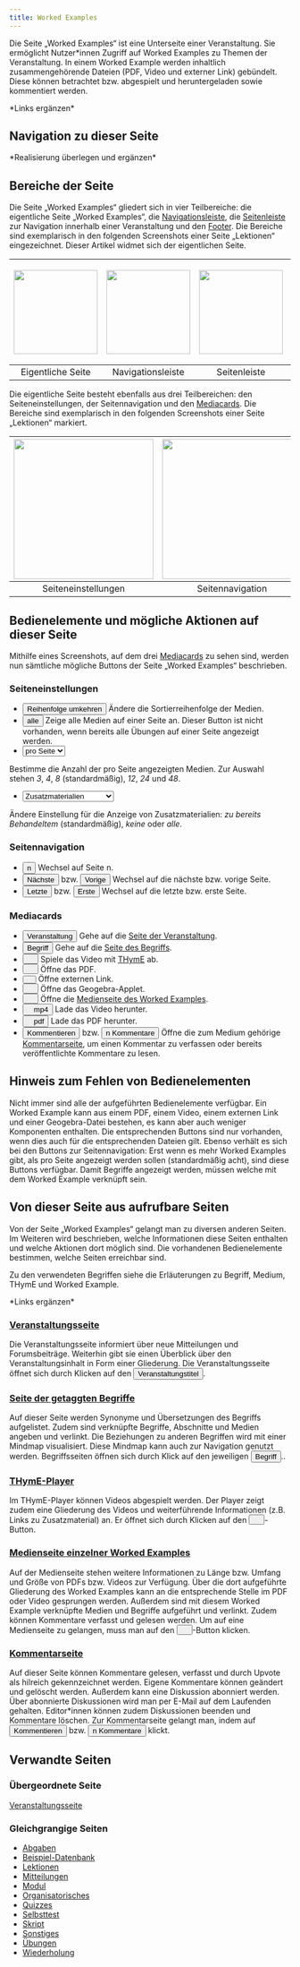 ```yaml
---
title: Worked Examples
---
```

Die Seite „Worked Examples“ ist eine Unterseite einer Veranstaltung. Sie ermöglicht Nutzer\*innen Zugriff auf Worked Examples zu Themen der Veranstaltung. In einem Worked Example werden inhaltlich zusammengehörende Dateien (PDF, Video und externer Link) gebündelt. Diese können betrachtet bzw. abgespielt und heruntergeladen sowie kommentiert werden.

\*Links ergänzen\*

## Navigation zu dieser Seite
\*Realisierung überlegen und ergänzen\*

## Bereiche der Seite
Die Seite „Worked Examples“ gliedert sich in vier Teilbereiche: die eigentliche Seite „Worked Examples“, die [Navigationsleiste](nav-bar.md), die [Seitenleiste](sidebar.md) zur Navigation innerhalb einer Veranstaltung und den [Footer](footer.md). Die Bereiche sind exemplarisch in den folgenden Screenshots einer Seite „Lektionen“ eingezeichnet. Dieser Artikel widmet sich der eigentlichen Seite.

|<img src="https://media.githubusercontent.com/media/MaMpf-HD/mampf/docs/docs/static/img/Lektionen_eigentliche_Seite.png" height="150"/>|<img src="https://media.githubusercontent.com/media/MaMpf-HD/mampf/docs/docs/static/img/Lektionen_navbar.png" height="150"/>|<img src="https://media.githubusercontent.com/media/MaMpf-HD/mampf/docs/docs/static/img/Lektionen_sidebar.png" height="150"/>|<img src="https://media.githubusercontent.com/media/MaMpf-HD/mampf/docs/docs/static/img/Footer.png" height="180"/>|
|:---: | :---: |:---: | :---:|
|Eigentliche Seite|Navigationsleiste|Seitenleiste|Footer|

Die eigentliche Seite besteht ebenfalls aus drei Teilbereichen: den Seiteneinstellungen, der Seitennavigation und den [Mediacards](mediacard.md). Die Bereiche sind exemplarisch in den folgenden Screenshots einer Seite „Lektionen“ markiert.

|<img src="https://media.githubusercontent.com/media/MaMpf-HD/mampf/docs/docs/static/img/Seiteneinstellungen.png" height="250"/> |<img src="https://media.githubusercontent.com/media/MaMpf-HD/mampf/docs/docs/static/img/Seitennavigation.png" height="250"/>  | <img src="https://media.githubusercontent.com/media/MaMpf-HD/mampf/docs/docs/static/img/Mediacards.png" height="250"/>|
|:---: | :---: | :---:|
|Seiteneinstellungen|Seitennavigation|Mediacards|

## Bedienelemente und mögliche Aktionen auf dieser Seite
Mithilfe eines Screenshots, auf dem drei [Mediacards](mediacard.md) zu sehen sind, werden nun sämtliche mögliche Buttons der Seite „Worked Examples“ beschrieben.

### Seiteneinstellungen
* <button name="button">Reihenfolge umkehren</button> Ändere die Sortierreihenfolge der Medien.
* <button name="button">alle</button> Zeige alle Medien auf einer Seite an. Dieser Button ist nicht vorhanden, wenn bereits alle Übungen auf einer Seite angezeigt werden.
* <label for="cars"></label><select name="cars" id="cars">
  <option value="" selected disabled hidden>pro Seite</option>
  <option value="volvo">3</option>
  <option value="saab">4</option>
  <option value="mercedes">8</option>
  <option value="audi">12</option>
  <option value="volvo1">24</option>
  <option value="saab2">48</option>
</select> Bestimme die Anzahl der pro Seite angezeigten Medien. Zur Auswahl stehen <i>3</i>, <i>4</i>, <i>8</i> (standardmäßig), <i>12</i>, <i>24</i> und <i>48</i>.
* <label for="cars"></label><select name="cars" id="cars">
  <option value="" selected disabled hidden>Zusatzmaterialien</option>
  <option value="volvo">zu bereits Behandeltem</option>
  <option value="saab">keine</option>
  <option value="mercedes">alle</option>
</select> Ändere Einstellung für die Anzeige von Zusatzmaterialien: <i>zu bereits Behandeltem</i> (standardmäßig), <i>keine</i> oder <i>alle</i>.

### Seitennavigation
* <button name="button">n</button> Wechsel auf Seite n.
* <button name="button">Nächste</button> bzw. <button name="button">Vorige</button> Wechsel auf die nächste bzw. vorige Seite.
* <button name="button">Letzte</button> bzw. <button name="button">Erste</button> Wechsel auf die letzte bzw. erste Seite.

### Mediacards
* <a href="/mampf/de/docs/event-series" target="_self"><button name="button">Veranstaltung</button></a> Gehe auf die <a href="/mampf/de/docs/event-series" target="_self">Seite der Veranstaltung</a>.
* <a href="/mampf/de/docs/tag" target="_self"><button name="button">Begriff</button></a> Gehe auf die <a href="/mampf/de/docs/tag" target="_self">Seite des Begriffs</a>.
* <button name="button"><a href="/mampf/de/docs/thyme" target="_self"><img src="https://media.githubusercontent.com/media/MaMpf-HD/mampf/docs/docs/static/img/play-arrow.png" width="12" height="12"/></a></button> Spiele das Video mit <a href="/mampf/de/docs/thyme" target="_self">THymE</a> ab.
* <button name="button"><img src="https://media.githubusercontent.com/media/MaMpf-HD/mampf/docs/docs/static/img/library-books.png" width="12" height="12"/></button> Öffne das PDF.
* <button name="button"><img src="https://media.githubusercontent.com/media/MaMpf-HD/mampf/docs/docs/static/img/link.png" height="8"/></button> Öffne externen Link.
* <button name="button"><img src="https://media.githubusercontent.com/media/MaMpf-HD/mampf/docs/docs/static/img/leak-add.png" width="12" height="12"/></button> Öffne das Geogebra-Applet.
* <button name="button"><a href="/mampf/de/docs/medium" target="_self"><img src="https://media.githubusercontent.com/media/MaMpf-HD/mampf/docs/docs/static/img/info-black.png" width="12" height="12"/></a></button> Öffne die <a href="/mampf/de/docs/medium" target="_self">Medienseite des Worked Examples</a>.
* <button name="button"><img src="https://media.githubusercontent.com/media/MaMpf-HD/mampf/docs/docs/static/img/long-arrow-alt-down-solid.png" width="12" height="12"/>mp4</button> Lade das Video herunter.
* <button name="button"><img src="https://media.githubusercontent.com/media/MaMpf-HD/mampf/docs/docs/static/img/long-arrow-alt-down-solid.png" width="12" height="12"/>pdf</button> Lade das PDF herunter.
* <a href="/mampf/de/docs/comments-medium" target="_self"><button name="button">Kommentieren</button></a> bzw. <a href="/mampf/de/docs/comments-medium" target="_self"><button name="button">n Kommentare</button></a> Öffne die zum Medium gehörige <a href="/mampf/de/docs/comments-medium" target="_self">Kommentarseite</a>, um einen Kommentar zu verfassen oder bereits veröffentlichte Kommentare zu lesen.

## Hinweis zum Fehlen von Bedienelementen
Nicht immer sind alle der aufgeführten Bedienelemente verfügbar. Ein Worked Example kann aus einem PDF, einem Video, einem externen Link und einer Geogebra-Datei bestehen, es kann aber auch weniger Komponenten enthalten. Die entsprechenden Buttons sind nur vorhanden, wenn dies auch für die entsprechenden Dateien gilt. Ebenso verhält es sich bei den Buttons zur Seitennavigation: Erst wenn es mehr Worked Examples gibt, als pro Seite angezeigt werden sollen (standardmäßig acht), sind diese Buttons verfügbar. Damit Begriffe angezeigt werden, müssen welche mit dem Worked Example verknüpft sein.

## Von dieser Seite aus aufrufbare Seiten
Von der Seite „Worked Examples“ gelangt man zu diversen anderen Seiten. Im Weiteren wird beschrieben, welche Informationen diese Seiten enthalten und welche Aktionen dort möglich sind. Die vorhandenen Bedienelemente bestimmen, welche Seiten erreichbar sind.

Zu den verwendeten Begriffen siehe die Erläuterungen zu Begriff, Medium, THymE und Worked Example.

\*Links ergänzen\*

### [Veranstaltungsseite](event-series.md)
Die Veranstaltungsseite informiert über neue Mitteilungen und Forumsbeiträge. Weiterhin gibt sie einen Überblick über den Veranstaltungsinhalt in Form einer Gliederung. Die Veranstaltungsseite öffnet sich durch Klicken auf den <a href="/mampf/de/docs/event-series" target="_self"><button name="button">Veranstaltungstitel</button></a>.

### [Seite der getaggten Begriffe](tag.md)
Auf dieser Seite werden Synonyme und Übersetzungen des Begriffs aufgelistet. Zudem sind verknüpfte Begriffe, Abschnitte und Medien angeben und verlinkt. Die Beziehungen zu anderen Begriffen wird mit einer Mindmap visualisiert. Diese Mindmap kann auch zur Navigation genutzt werden. Begriffsseiten öffnen sich durch Klick auf den jeweiligen <a href="/mampf/de/docs/tag" target="_self"><button name="button">Begriff</button></a>..

### [THymE-Player](thyme.md)
Im THymE-Player können Videos abgespielt werden. Der Player zeigt zudem eine Gliederung des Videos und weiterführende Informationen (z.B. Links zu Zusatzmaterial) an. Er öffnet sich durch Klicken auf den <button name="button"><a href="/mampf/de/docs/thyme" target="_self"><img src="https://media.githubusercontent.com/media/MaMpf-HD/mampf/docs/docs/static/img/play-arrow.png" width="12" height="12"/></a></button>-Button.

### [Medienseite einzelner Worked Examples](medium.md)
Auf der Medienseite stehen weitere Informationen zu Länge bzw. Umfang und Größe von PDFs bzw. Videos zur Verfügung. Über die dort aufgeführte Gliederung des Worked Examples kann an die entsprechende Stelle im PDF oder Video gesprungen werden. Außerdem sind mit diesem Worked Example verknüpfte Medien und Begriffe aufgeführt und verlinkt. Zudem können Kommentare verfasst und gelesen werden. Um auf eine Medienseite zu gelangen, muss man auf den <button name="button"><a href="/mampf/de/docs/medium" target="_self"><img src="https://media.githubusercontent.com/media/MaMpf-HD/mampf/docs/docs/static/img/info-black.png" width="12" height="12"/></a></button>-Button klicken.

### [Kommentarseite](comments-medium.md)
Auf dieser Seite können Kommentare gelesen, verfasst und durch Upvote als hilreich gekennzeichnet werden. Eigene Kommentare können geändert und gelöscht werden. Außerdem kann eine Diskussion abonniert werden. Über abonnierte Diskussionen wird man per E-Mail auf dem Laufenden gehalten. Editor\*innen können zudem Diskussionen beenden und Kommentare löschen. Zur Kommentarseite gelangt man, indem auf <a href="/mampf/de/docs/comments-medium" target="_self"><button name="button">Kommentieren</button></a> bzw. <a href="/mampf/de/docs/comments-medium" target="_self"><button name="button">n Kommentare</button></a> klickt.

## Verwandte Seiten
### Übergeordnete Seite
[Veranstaltungsseite](event-series.md)

### Gleichgrangige Seiten
* [Abgaben](submissions.md)
* [Beispiel-Datenbank](erdbeere.md)
* [Lektionen](lessons.md)
* [Mitteilungen](announcements.md)
* [Modul](module.md)
* [Organisatorisches](general-information.md)
* [Quizzes](quizzes.md)
* [Selbsttest](self-assessment.md)
* [Skript](manuscript.md)
* [Sonstiges](miscellaneous.md)
* [Übungen](exercises.md)
* [Wiederholung](repetition.md)
